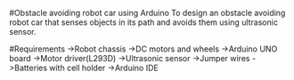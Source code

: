 #Obstacle avoiding robot car using Arduino
To design an obstacle avoiding robot car that senses objects in its path and avoids them using ultrasonic sensor.

#Requirements
->Robot chassis
->DC motors and wheels
->Arduino UNO board
->Motor driver(L293D)
->Ultrasonic sensor
->Jumper wires
->Batteries with cell holder
->Arduino IDE
